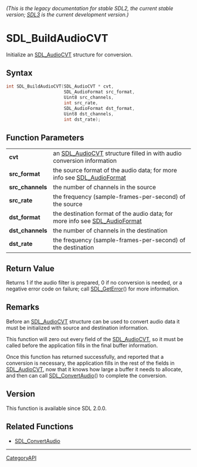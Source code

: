 ###### (This is the legacy documentation for stable SDL2, the current stable version; [SDL3](https://wiki.libsdl.org/SDL3/) is the current development version.)
# SDL_BuildAudioCVT

Initialize an [SDL_AudioCVT](SDL_AudioCVT.md) structure for conversion.

## Syntax

```c
int SDL_BuildAudioCVT(SDL_AudioCVT * cvt,
                      SDL_AudioFormat src_format,
                      Uint8 src_channels,
                      int src_rate,
                      SDL_AudioFormat dst_format,
                      Uint8 dst_channels,
                      int dst_rate);

```

## Function Parameters

|                      |                                                                                                |
| -------------------- | ---------------------------------------------------------------------------------------------- |
| **cvt**              | an [SDL_AudioCVT](SDL_AudioCVT.md) structure filled in with audio conversion information          |
| **src_format**       | the source format of the audio data; for more info see [SDL_AudioFormat](SDL_AudioFormat.md)      |
| **src_channels**     | the number of channels in the source                                                           |
| **src_rate**         | the frequency (sample-frames-per-second) of the source                                         |
| **dst_format**       | the destination format of the audio data; for more info see [SDL_AudioFormat](SDL_AudioFormat.md) |
| **dst_channels**     | the number of channels in the destination                                                      |
| **dst_rate**         | the frequency (sample-frames-per-second) of the destination                                    |

## Return Value

Returns 1 if the audio filter is prepared, 0 if no conversion is needed, or
a negative error code on failure; call [SDL_GetError](SDL_GetError.md)() for
more information.

## Remarks

Before an [SDL_AudioCVT](SDL_AudioCVT.md) structure can be used to convert
audio data it must be initialized with source and destination information.

This function will zero out every field of the
[SDL_AudioCVT](SDL_AudioCVT.md), so it must be called before the application
fills in the final buffer information.

Once this function has returned successfully, and reported that a
conversion is necessary, the application fills in the rest of the fields in
[SDL_AudioCVT](SDL_AudioCVT.md), now that it knows how large a buffer it needs
to allocate, and then can call [SDL_ConvertAudio](SDL_ConvertAudio.md)() to
complete the conversion.

## Version

This function is available since SDL 2.0.0.

## Related Functions

* [SDL_ConvertAudio](SDL_ConvertAudio.md)

----
[CategoryAPI](CategoryAPI.md)
